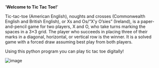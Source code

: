 '**Welcome to Tic Tac Toe!**'

Tic-tac-toe (American English), noughts and crosses (Commonwealth English and British English), or Xs and Os/“X’y O’sies” (Ireland), is a paper-and-pencil game for two players, X and O, who take turns marking the spaces in a 3×3 grid. The player who succeeds in placing three of their marks in a diagonal, horizontal, or vertical row is the winner. It is a solved game with a forced draw assuming best play from both players.

Using this python program you can play tic tac toe digitally!

![image](https://user-images.githubusercontent.com/26535315/112337581-0d63ab80-8ce4-11eb-89ad-e91bf3a439b4.png)
